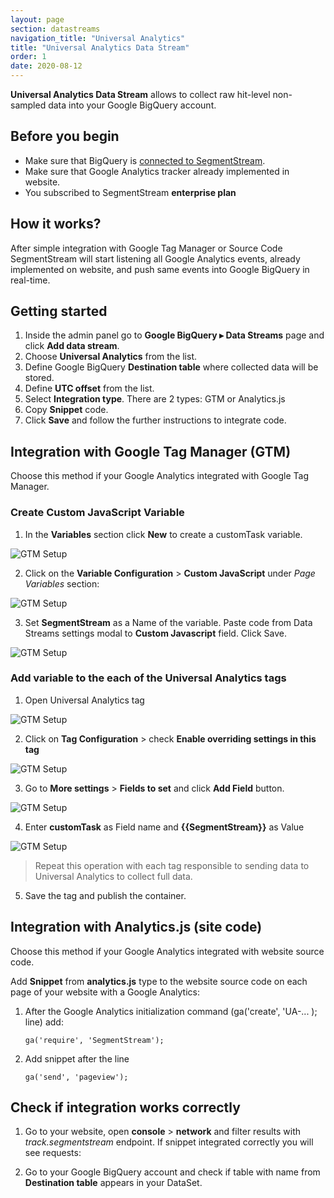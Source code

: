 ```yaml
---
layout: page
section: datastreams
navigation_title: "Universal Analytics"
title: "Universal Analytics Data Stream"
order: 1
date: 2020-08-12
---
```


**Universal Analytics Data Stream** allows to collect raw hit-level non-sampled data into your Google BigQuery account. 

## Before you begin

- Make sure that BigQuery is [connected to SegmentStream](/bigquery/connecting-bigquery).
- Make sure that Google Analytics tracker already implemented in website.
- You subscribed to SegmentStream **enterprise plan**

## How it works?

After simple integration with Google Tag Manager or Source Code SegmentStream will start listening all Google Analytics events, already implemented on website, and push same events into Google BigQuery in real-time.

## Getting started

1. Inside the admin panel go to **Google BigQuery ▸ Data Streams** page and click **Add data stream**.
2. Choose **Universal Analytics** from the list.
3. Define Google BigQuery **Destination table** where collected data will be stored.
4. Define **UTC offset** from the list.
5. Select **Integration type**. There are 2 types: GTM or Analytics.js
6. Copy **Snippet** code.
7. Click **Save** and follow the further instructions to integrate code.

## Integration with Google Tag Manager (GTM)

Choose this method if your Google Analytics integrated with Google Tag Manager.

### Create Custom JavaScript Variable

1. In the **Variables** section click **New** to create a customTask variable.

  ![GTM Setup](/img/datastreams/ua-gtm-1.png)

2. Click on the **Variable Configuration** > **Custom JavaScript** under *Page Variables* section: 

  ![GTM Setup](/img/datastreams/ua-gtm-2.png)

3. Set **SegmentStream** as a Name of the variable. Paste code from Data Streams settings modal to **Custom Javascript** field. Click Save.

  ![GTM Setup](/img/datastreams/ua-gtm-3.png)

### Add variable to the each of the Universal Analytics tags

1. Open Universal Analytics tag

  ![GTM Setup](/img/datastreams/ua-gtm-4.png)

2. Click on **Tag Configuration** > check **Enable overriding settings in this tag**

  ![GTM Setup](/img/datastreams/ua-gtm-5.png)

3. Go to **More settings** > **Fields to set** and click **Add Field** button.

  ![GTM Setup](/img/datastreams/ua-gtm-6.png)

4. Enter **customTask** as Field name and **{{SegmentStream}}** as Value

  ![GTM Setup](/img/datastreams/ua-gtm-7.png)

> Repeat this operation with each tag responsible to sending data to Universal Analytics to collect full data.

5. Save the tag and publish the container.

## Integration with Analytics.js (site code)

Choose this method if your Google Analytics integrated with website source code.

Add **Snippet** from **analytics.js** type to the website source code on each page of your website with a Google Analytics:

1. After the Google Analytics initialization command (ga('create', 'UA-... ); line) add:

    ```
    ga('require', 'SegmentStream');
    ```

2. Add snippet after the line 
    ```
    ga('send', 'pageview');
    ```


## Check if integration works correctly

1. Go to your website, open **console** > **network** and filter results with *track.segmentstream* endpoint. If snippet integrated correctly you will see requests:

2. Go to your Google BigQuery account and check if table with name from **Destination table** appears in your DataSet.